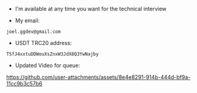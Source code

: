 

- I'm available at any time you want for the technical interview

- My email:
```
joel.ggdev@gmail.com
```

- USDT TRC20 address:
```
TSfJ4xxtuDDWouXsZnxW3JdX8Q3YwNajby
```

- Updated Video for queue:

  





https://github.com/user-attachments/assets/8e4e8291-914b-444d-bf9a-11cc9b3c57b6


